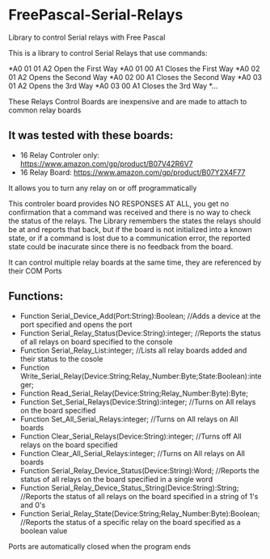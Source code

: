 # FreePascal-Serial-Relays
Library to control Serial relays with Free Pascal

This is a library to control Serial Relays that use commands:

*A0 01 01 A2 Open the First Way
*A0 01 00 A1 Closes the First Way
*A0 02 01 A2 Opens the Second Way
*A0 02 00 A1 Closes the Second Way
*A0 03 01 A2 Opens the 3rd Way
*A0 03 00 A1 Closes the 3rd Way
*...


These Relays Control Boards are inexpensive and are made to attach to common relay boards

It was tested with these boards:
--------------------------------
* 16 Relay Controler only:  https://www.amazon.com/gp/product/B07V42R6V7
* 16 Relay Board:    https://www.amazon.com/gp/product/B07Y2X4F77
 

It allows you to turn any relay on or off programmatically

This controler board provides NO RESPONSES AT ALL, you get no confirmation that a command was received and there is no way to check the status of the relays.
The Library remembers the states the relays should be at and reports that back, but if the board is not initialized into a known state, or if a command is lost due to a communication error, the reported state could be inacurate since there is no feedback from the board.

It can control multiple relay boards at the same time, they are referenced by their COM Ports


Functions:
----------
* Function Serial_Device_Add(Port:String):Boolean;  //Adds a device at the port specified and opens the port
* Function Serial_Relay_Status(Device:String):integer; //Reports the status of all relays on board specified to the console
* Function Serial_Relay_List:integer; //Lists all relay boards added and their status to the cosole
* Function Write_Serial_Relay(Device:String;Relay_Number:Byte;State:Boolean):integer;
* Function Read_Serial_Relay(Device:String;Relay_Number:Byte):Byte;
* Function Set_Serial_Relays(Device:String):integer;  //Turns on All relays on the board specified
* Function Set_All_Serial_Relays:integer; //Turns on All relays on All boards
* Function Clear_Serial_Relays(Device:String):integer; //Turns off All relays on the board specified
* Function Clear_All_Serial_Relays:integer; //Turns on All relays on All boards
* Function Serial_Relay_Device_Status(Device:String):Word; //Reports the status of all relays on the board specified in a single word
* Function Serial_Relay_Device_Status_String(Device:String):String; //Reports the status of all relays on the board specified in a string of 1's and 0's
* Function Serial_Relay_State(Device:String;Relay_Number:Byte):Boolean; //Reports the status of a specific relay on the board specified as a boolean value

Ports are automatically closed when the program ends
